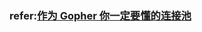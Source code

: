 


### refer:[作为 Gopher 你一定要懂的连接池](https://mp.weixin.qq.com/s?__biz=MzAxMTA4Njc0OQ==&mid=2651441341&idx=3&sn=4e7fbf93692593620a411875bd07b7ca&chksm=80bb164fb7cc9f5968c7c5d6e97da9e1bfba84db938378ddce3331d4dd1d7b222d8d695b968d&xtrack=1&scene=90&subscene=93&sessionid=1597800118&clicktime=1597800461&enterid=1597800461&ascene=56&devicetype=android-26&version=27001138&nettype=WIFI&abtest_cookie=AAACAA%3D%3D&lang=zh_CN&exportkey=AVjP7h1muKazDopaWwMJ%2BXs%3D&pass_ticket=EGyr4nlostGURp38AoH0kRy%2BymcJ8HJEgbpiOOAyrHXTsUjkAl5CkYNhS69nAo%2Bl&wx_header=1)